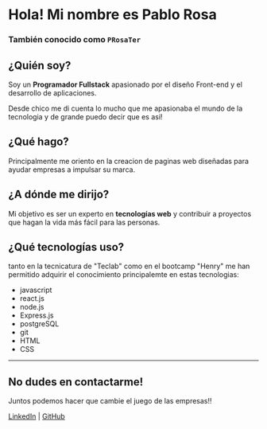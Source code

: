 # Hola! Mi nombre es Pablo Rosa  
### También conocido como `PRosaTer`

## ¿Quién soy?  
Soy un **Programador Fullstack** apasionado por el diseño Front-end y el desarrollo de aplicaciones.

Desde chico me di cuenta lo mucho que me apasionaba el mundo de la tecnologia y de grande puedo decir que es asi!

## ¿Qué hago?  
Principalmente me oriento en la creacion de paginas web diseñadas para ayudar empresas a impulsar su marca.

## ¿A dónde me dirijo?  
Mi objetivo es ser un experto en **tecnologías web** y contribuir a proyectos que hagan la vida más fácil para las personas.

## ¿Qué tecnologías uso?
tanto en la tecnicatura de "Teclab" como en el bootcamp "Henry" me han permitido adquirir el conocimiento principalemte en estas tecnologias:
* javascript
* react.js
* node.js
* Express.js
* postgreSQL
* git
* HTML
* CSS

---
## No dudes en contactarme!
Juntos podemos hacer que cambie el juego de las empresas!!

[LinkedIn](www.linkedin.com/in/pablo-rosa-045b0420) | [GitHub](https://github.com/PRosaTer)
